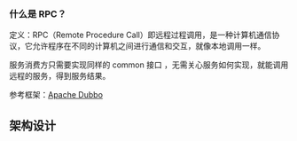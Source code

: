 ### 什么是 RPC？

定义：RPC（Remote Procedure Call）即远程过程调用，是一种计算机通信协议，它允许程序在不同的计算机之间进行通信和交互，就像本地调用一样。

服务消费方只需要实现同样的 common 接口 ，无需关心服务如何实现，就能调用远程的服务，得到服务结果。

参考框架：[Apache Dubbo](https://cn.dubbo.apache.org/zh-cn/)

## 架构设计


